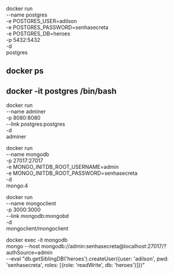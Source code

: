 docker run \
    --name postgres \
    -e POSTGRES_USER=adilson \
    -e POSTGRES_PASSWORD=senhasecreta \
    -e POSTGRES_DB=heroes \
    -p 5432:5432 \
    -d \
    postgres


##    docker ps

##    docker -it postgres /bin/bash

docker run \
    --name adminer \
    -p 8080:8080 \
    --link postgres:postgres \
    -d \
    adminer



docker run \
    --name mongodb \
    -p 27017:27017 \
    -e MONGO_INITDB_ROOT_USERNAME=admin \
    -e MONGO_INITDB_ROOT_PASSWORD=senhasecreta \
    -d \
    mongo:4

docker run \
    --name mongoclient \
    -p 3000:3000 \
    --link mongodb:mongobd \
    -d \
    mongoclient/mongoclient


docker exec -it mongodb \
    mongo --host mongodb://admin:senhasecreta@localhost:27017/?authSource=admin \
    --eval "db.getSiblingDB('heroes').createUser({user: 'adilson', pwd: 'senhasecreta', roles: [{role: 'readWrite', db: 'heroes'}]})"


